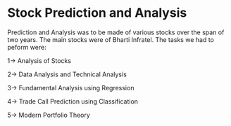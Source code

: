 # Stock Prediction and Analysis

Prediction and Analysis was to be made of various stocks over the span of two years. The main stocks were of Bharti Infratel. The tasks we had to peform were:

1-> Analysis of Stocks

2-> Data Analysis and Technical Analysis

3-> Fundamental Analysis using Regression

4-> Trade Call Prediction using Classification

5-> Modern Portfolio Theory

